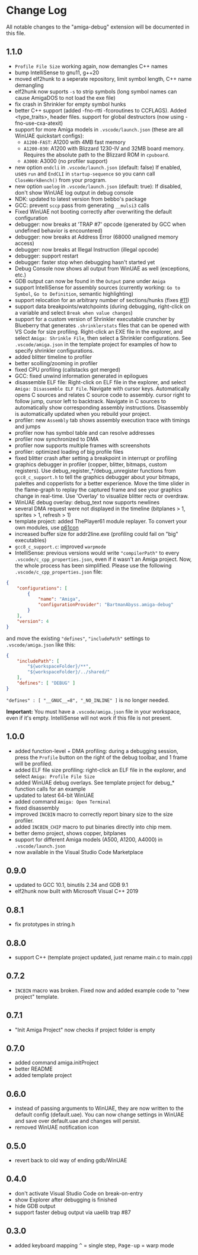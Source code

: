 # Change Log

All notable changes to the "amiga-debug" extension will be documented in this file.

## 1.1.0
- `Profile File Size` working again, now demangles C++ names
- bump IntelliSense to gnu11, g++20
- moved elf2hunk to a seperate repository, limit symbol length, C++ name demangling
- elf2hunk now suports `-s` to strip symbols (long symbol names can cause AmigaDOS to not load the exe file)
- fix crash in Shrinkler for empty symbol hunks
- better C++ support (added -fno-rtti -fcoroutines to CCFLAGS). Added <type_traits>, <coroutines> header files. support for global destructors (now using -fno-use-cxa-atexit)
- support for more Amiga models in `.vscode/launch.json` (these are all WinUAE quickstart configs):
  - `A1200-FAST`: A1200 with 4MB fast memory
  - `A1200-030`: A1200 with Blizzard 1230-IV and 32MB board memory. Requires the absolute path to the Blizzard ROM in `cpuboard`.
  - `A3000`: A3000 (no profiler support)
- new option `endcli` in `.vscode/launch.json` (default: false) If enabled, uses `run` and `EndCLI` in `startup-sequence` so you cann call `CloseWorkBench()` from your program.
- new option `uaelog` in `.vscode/launch.json` (default: true): If disabled, don't show WinUAE log output in debug console
- NDK: updated to latest version from bebbo's package
- GCC: prevent `sccp` pass from generating `__mulsi3` calls
- Fixed WinUAE not booting correctly after overwriting the default configuration
- debugger: now breaks at 'TRAP #7' opcode (generated by GCC when undefined behavior is encountered)
- debugger: now breaks at Address Error (68000 unaligned memory access)
- debugger: now breaks at Illegal Instruction (illegal opcode)
- debugger: support restart
- debugger: faster stop when debugging hasn't started yet
- Debug Console now shows all output from WinUAE as well (exceptions, etc.)
- GDB output can now be found in the `Output` pane under `Amiga`
- support IntelliSense for assembly sources (currently working: `Go to Symbol`, `Go to Definition`, semantic highlighting)
- support relocation for an arbitrary number of sections/hunks (fixes [#11](https://github.com/BartmanAbyss/vscode-amiga-debug/issues/11))
- support data breakpoints/watchpoints (during debugging, right-click on a variable and select `Break when value changes`)
- support for a custom version of Shrinkler executable cruncher by Blueberry that generates `.shrinklerstats` files that can be opened with VS Code for size profiling. Right-click an EXE file in the explorer, and select `Amiga: Shrinkle File`, then select a Shrinkler configurations. See `.vscode/amiga.json` in the template project for examples of how to specify shrinkler configurations.
- added blitter timeline to profiler
- better scolling/zooming in profiler
- fixed CPU profiling (callstacks got merged)
- GCC: fixed unwind information generated in epilogues
- disassemble ELF file: Right-click on ELF file in the explorer, and select `Amiga: Disassemble ELF File`. Navigate with cursor keys. Automatically opens C sources and relates C source code to assembly. cursor right to follow jump, cursor left to backtrack. Navigate in C sources to automatically show corresponding assembly instructions. Disassembly is automatically updated when you rebuild your project.
- profiler: new `Assembly` tab shows assembly execution trace with timings and jumps
- profiler now has symbol table and can resolve addresses
- profiler now synchronized to DMA
- profiler now supports multiple frames with screenshots
- profiler: optimized loading of big profile files
- fixed blitter crash after setting a breakpoint in interrupt or profiling
- graphics debugger in profiler (copper, blitter, bitmaps, custom registers). Use debug_register_*/debug_unregister functions from `gcc8_c_support.h` to tell the graphics debugger about your bitmaps, palettes and copperlists for a better experience. Move the time slider in the flame-graph to replay the captured frame and see your graphics change in real-time. Use 'Overlay' to visualize blitter rects or overdraw.
- WinUAE debug overlay: debug_text now supports newlines
- several DMA request were not displayed in the timeline (bitplanes > 1, sprites > 1, refresh > 1)
- template project: added ThePlayer61 module replayer. To convert your own modules, use [p61con](https://www.pouet.net/prod.php?which=19922)
- increased buffer size for addr2line.exe (profiling could fail on "big" executables)
- `gcc8_c_support.c`: improved `warpmode`
- IntelliSense: previous versions would write `"compilerPath"` to every `.vscode/c_cpp_properties.json`, even if it wasn't an Amiga project. Now, the whole process has been simplified. Please use the following `.vscode/c_cpp_properties.json` file:
```json
{
    "configurations": [
        {
            "name": "Amiga",
            "configurationProvider": "BartmanAbyss.amiga-debug"
        }
    ],
    "version": 4
}
```
and move the existing `"defines"`, `"includePath"` settings to `.vscode/amiga.json` like this:
```json
{
	"includePath": [ 
		"${workspaceFolder}/**",
		"${workspaceFolder}/../shared/"
	],
	"defines": [ "DEBUG" ]
}
```
`"defines" : [ "__GNUC__=8", "_NO_INLINE" ]` is no longer needed.

**Important:** You must have a `.vscode/amiga.json` file in your workspace, even if it's empty. IntelliSense will not work if this file is not present.

## 1.0.0
- added function-level + DMA profiling: during a debugging session, press the `Profile` button on the right of the debug toolbar, and 1 frame will be profiled.
- added ELF file size profiling: right-click an ELF file in the explorer, and select `Amiga: Profile File Size`
- added WinUAE debug overlays. See template project for debug_* function calls for an example
- updated to latest 64-bit WinUAE
- added command `Amiga: Open Terminal`
- fixed disassembly
- improved `INCBIN` macro to correctly report binary size to the size profiler.
- added `INCBIN_CHIP` macro to put binaries directly into chip mem.
- better demo project, shows copper, bitplanes
- support for different Amiga models (A500, A1200, A4000) in `.vscode/launch.json`
- now available in the Visual Studio Code Marketplace

## 0.9.0
- updated to GCC 10.1, binutils 2.34 and GDB 9.1
- elf2hunk now built with Microsoft Visual C++ 2019

## 0.8.1
- fix prototypes in string.h

## 0.8.0
- support C++ (template project updated, just rename main.c to main.cpp)

## 0.7.2
- `INCBIN` macro was broken. Fixed now and added example code to "new project" template.

## 0.7.1
- "Init Amiga Project" now checks if project folder is empty

## 0.7.0
- added command amiga.initProject
- better README
- added template project

## 0.6.0
- instead of passing arguments to WinUAE, they are now written to the default config (default.uae).
You can now change settings in WinUAE and save over default.uae and changes will persist.
- removed WinUAE notification icon

## 0.5.0
- revert back to old way of ending gdb/WinUAE

## 0.4.0
- don't activate Visual Studio Code on break-on-entry
- show Explorer after debugging is finished
- hide GDB output
- support faster debug output via uaelib trap #87

## 0.3.0
- added keyboard mapping <kbd>^</kbd> = single step, <kbd>Page-up</kbd> = warp mode
